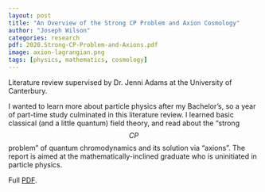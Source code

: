 ```yaml
---
layout: post
title: "An Overview of the Strong CP Problem and Axion Cosmology"
author: "Joseph Wilson"
categories: research
pdf: 2020.Strong-CP-Problem-and-Axions.pdf
image: axion-lagrangian.png
tags: [physics, mathematics, cosmology]
---
```


Literature review supervised by Dr. Jenni Adams at the University of Canterbury.

I wanted to learn more about particle physics after my Bachelor’s, so a year of part-time study culminated in this literature review.
I learned basic classical (and a little quantum) field theory, and read about the “strong $$CP$$ problem” of quantum chromodynamics and its solution via “axions”.
The report is aimed at the mathematically-inclined graduate who is uninitiated in particle physics.

Full [PDF](2020.Strong-CP-Problem-and-Axions.pdf).
